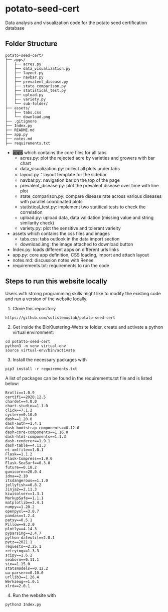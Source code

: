 # potato-seed-cert
Data analysis and visualization code for the potato seed certification database


## Folder Structure 
```
potato-seed-cert/                    
├── apps/                          
│   ├── acres.py                    
│   ├── data_visualization.py       
│   ├── layout.py                   
│   ├── navbar.py                   
│   ├── prevalent_disease.py        
│   ├── state_comparison.py         
│   ├── statistical_test.py         
│   ├── upload.py                   
│   ├── variety.py                  
│   └── sub-folder/   
├── assets/                  
│   ├── tabs.css                                
│   └── download.png
├── .gitignore
├── Index.py  
├── README.md                                                                  
├── app.py   
├── notes.md 
├── requirements.txt                

```

* <span style="background-color:grey">apps</span> which contains the core files for all tabs
    * acres.py: plot the rejected acre by varieties and growers with bar chart                   
    * data_visualization.py: collect all plots under tabs      
    * layout.py：layout template for the sidebar                 
    * navbar.py: navigation bar on the top of the page                   
    * prevalent_disease.py: plot the prevalent disease over time with line plot       
    * state_comparison.py: compare disease rate across various diseases with parallel coordinated plots     
    * statistical_test.py: implement two statitical tests to check the correlation         
    * upload.py: upload data, data validation (missing value and string similarity check)             
    * variety.py: plot the sensitive and tolerant varieity 
* assets which contains the css files and images
    * tabs.css: tabs outlook in the data import section
    * download.img: the image attached to download button
* Index.py: loads different apps on different urls links
* app.py: core app definition, CSS loading, import and attach layout
* notes.md: discussion notes with Renee
* requirements.txt: requirements to run the code
 

## Steps to run this website locally
Users with strong programming skills might like to modify the existing code and run a version of the website locally.

1. Clone this repository

```
https://github.com/solislemuslab/potato-seed-cert
```


2. Get inside the BioKlustering-Website folder, create and activate a python virtual environment:

```
cd potatto-seed-cert
python3 -m venv virtual-env
source virtual-env/bin/activate
```

3. Install the necessary packages with
```
pip3 install -r requirements.txt
```

A list of packages can be found in the requirements.txt file and is listed below:
```
Brotli==1.0.9
certifi==2020.12.5
chardet==4.0.0
chart-studio==1.1.0
click==7.1.2
cycler==0.10.0
dash==1.20.0
dash-auth==1.4.1
dash-bootstrap-components==0.12.0
dash-core-components==1.16.0
dash-html-components==1.1.3
dash-renderer==1.9.1
dash-table==4.11.3
et-xmlfile==1.0.1
Flask==1.1.2
Flask-Compress==1.9.0
Flask-SeaSurf==0.3.0
future==0.18.2
gunicorn==20.0.4
idna==2.10
itsdangerous==1.1.0
jellyfish==0.8.2
Jinja2==2.11.3
kiwisolver==1.3.1
MarkupSafe==1.1.1
matplotlib==3.4.1
numpy==1.20.2
openpyxl==3.0.7
pandas==1.2.4
patsy==0.5.1
Pillow==8.2.0
plotly==4.14.3
pyparsing==2.4.7
python-dateutil==2.8.1
pytz==2021.1
requests==2.25.1
retrying==1.3.3
scipy==1.6.2
seaborn==0.11.1
six==1.15.0
statsmodels==0.12.2
ua-parser==0.10.0
urllib3==1.26.4
Werkzeug==1.0.1
xlrd==2.0.1

```

4. Run the website with
```
python3 Index.py
```
